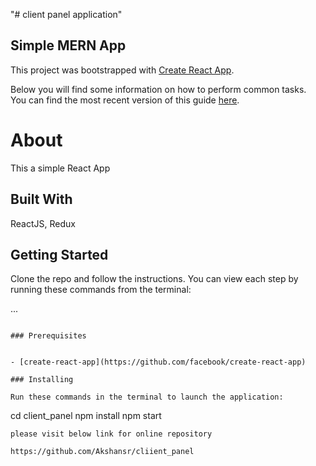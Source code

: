 "# client panel application" 
## Simple MERN App
This project was bootstrapped with [Create React App](https://github.com/facebookincubator/create-react-app).

Below you will find some information on how to perform common tasks.<br>
You can find the most recent version of this guide [here](https://github.com/facebookincubator/create-react-app/blob/master/packages/react-scripts/template/README.md).

# About
This a simple React App

## Built With

ReactJS, Redux

## Getting Started

Clone the repo and follow the instructions.  You can view each step by running these commands from the terminal:


...
```

### Prerequisites


- [create-react-app](https://github.com/facebook/create-react-app)

### Installing

Run these commands in the terminal to launch the application:

```
cd client_panel
npm install
npm start
```
please visit below link for online repository

https://github.com/Akshansr/cliient_panel


